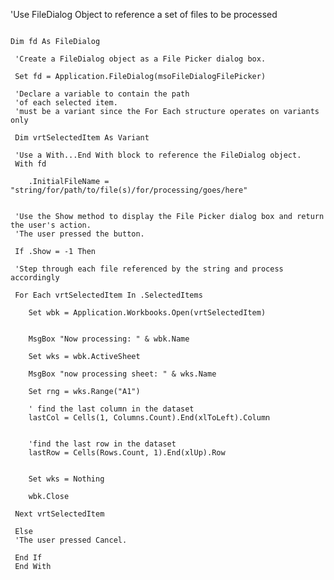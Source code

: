 'Use FileDialog Object to reference a set of files to be processed

<pre><code>
Dim fd As FileDialog
 
 'Create a FileDialog object as a File Picker dialog box.
 
 Set fd = Application.FileDialog(msoFileDialogFilePicker)
 
 'Declare a variable to contain the path
 'of each selected item.
 'must be a variant since the For Each structure operates on variants only
 
 Dim vrtSelectedItem As Variant
 
 'Use a With...End With block to reference the FileDialog object.
 With fd
    
    .InitialFileName = "string/for/path/to/file(s)/for/processing/goes/here"
    
 
 'Use the Show method to display the File Picker dialog box and return the user's action.
 'The user pressed the button.
 
 If .Show = -1 Then
 
 'Step through each file referenced by the string and process accordingly
 
 For Each vrtSelectedItem In .SelectedItems
 
    Set wbk = Application.Workbooks.Open(vrtSelectedItem)
        
    
    MsgBox "Now processing: " & wbk.Name
    
    Set wks = wbk.ActiveSheet
    
    MsgBox "now processing sheet: " & wks.Name
    
    Set rng = wks.Range("A1")
    
    ' find the last column in the dataset
    lastCol = Cells(1, Columns.Count).End(xlToLeft).Column
   
    
    'find the last row in the dataset
    lastRow = Cells(Rows.Count, 1).End(xlUp).Row
    
        
    Set wks = Nothing
    
    wbk.Close
     
 Next vrtSelectedItem
 
 Else
 'The user pressed Cancel.
 
 End If
 End With
</code></pre>
